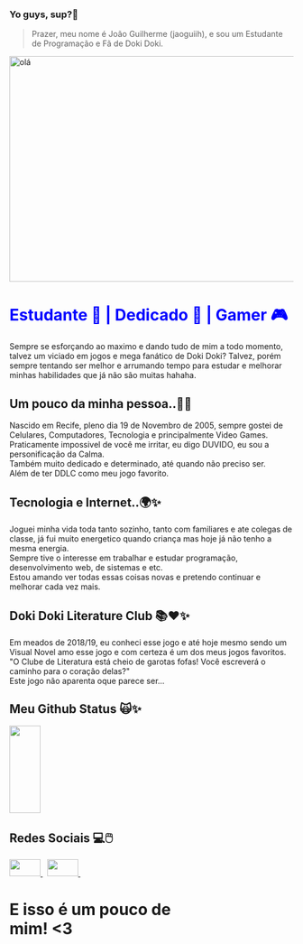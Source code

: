### Yo guys, sup?👋 
 > Prazer, meu nome é João Guilherme (jaoguiih), e sou um Estudante de Programação e Fã de Doki Doki.

<img style="width:50rem;height:25rem;margin: auto" alt='olá' src="https://media.tenor.com/YhrdIYkch5IAAAAC/natsuki-doki-doki.gif"/>

<div>
  
<h1 style="color:blue;">
     Estudante 📔 | Dedicado 🍷 | Gamer 🎮 
 </h1>

</div>

<div>
<p>
  Sempre se esforçando ao maximo e dando tudo de mim a todo momento, talvez um viciado em jogos e mega fanático de Doki Doki? Talvez, porém sempre tentando ser melhor e arrumando tempo para estudar e melhorar minhas habilidades que já não são muitas hahaha.
</p>


 <h2> Um pouco da minha pessoa..🤙✨</h2>

<p>
Nascido em Recife, pleno dia 19 de Novembro de 2005, sempre gostei de Celulares, Computadores, Tecnologia e principalmente Video Games.
Praticamente impossivel de você me irritar, eu digo DUVIDO, eu sou a personificação da Calma. <br>
Também muito dedicado e determinado, até quando não preciso ser. <br>
Além de ter DDLC como meu jogo favorito.
</p>


  <h2>Tecnologia e Internet..🌍✨</h2>
  
<p>
Joguei minha vida toda tanto sozinho, tanto com familiares e ate colegas de classe, já fui muito energetico quando criança mas hoje já não tenho a mesma energia.<br>
Sempre tive o interesse em trabalhar e estudar programação, desenvolvimento web, de sistemas e etc. <br>
Estou amando ver todas essas coisas novas e pretendo continuar e melhorar cada vez mais.
</p>


<h2> Doki Doki Literature Club 📚❤️✨</h2>

<p>
  Em meados de 2018/19, eu conheci esse jogo e até hoje mesmo sendo um Visual Novel amo esse jogo e com certeza é um dos meus jogos favoritos. <br>
  "O Clube de Literatura está cheio de garotas fofas! Você escreverá o caminho para o coração delas?" <br>
  Este jogo não aparenta oque parece ser... <br>
</p>
  
</div>

<div>

<h2> Meu Github Status 🙀✨</h2>

  <img width="33%" height="155px" src="https://github-readme-stats.vercel.app/api/top-langs/?username=jaoguiih&layout=compact&hide_border=true&title_color=00bfbf&text_color=00bfbf&bg_color=0d1117" />

</div>

<div>

   <h2>Redes Sociais 💻🖱️</h2>

   <a href="https://www.instagram.com/jaoguiih"  target="_blank">
       <img src="https://encrypted-tbn0.gstatic.com/images?q=tbn:ANd9GcThFuduKeoXuXwaMhQSccqhFzbW6OpEAEg30A&usqp=CAU" target="_blank" width="55" height="30">
   </a> &nbsp; 
   
    
  <a href="https://www.twitter.com/jaoguiih"  target="_blank">
       <img src="https://encrypted-tbn0.gstatic.com/images?q=tbn:ANd9GcSwTyf_wdCFDBuqK-4aGxK1iNLzfsJENK-o2Q&usqp=CAU" target="_blank" width="55" height="30">
   </a> &nbsp;

</div>

 <h1 style="width:58%" >E isso é um pouco de mim! <3 </h1>


